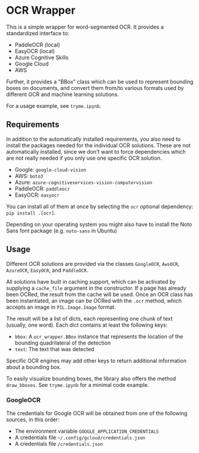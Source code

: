 # OCR Wrapper

This is a simple wrapper for word-segmented OCR. It provides a standardized interface to:

* PaddleOCR (local)
* EasyOCR (local)
* Azure Cognitive Skills
* Google Cloud
* AWS

Further, it provides a "BBox" class which can be used to represent bounding boxes on documents, and convert
them from/to various formats used by different OCR and machine learning solutions.

For a usage example, see `tryme.ipynb`.

## Requirements
In addition to the automatically installed requirements, you also need to install the packages needed for the individual OCR solutions. These are not automatically installed, since we don't want to force dependencies which are not really needed if you only use one specific OCR solution.

- Google: `google-cloud-vision`
- AWS: `boto3`
- Azure: `azure-cognitiveservices-vision-computervision`
- PaddleOCR: `paddleocr`
- EasyOCR: `easyocr`

You can install all of them at once by selecting the `ocr` optional dependency: `pip install .[ocr]`.

Depending on your operating system you might also have to install the Noto Sans font package (e.g. `noto-sans` in Ubuntu)

## Usage
Different OCR solutions are provided via the classes `GoogleOCR`, `AwsOCR`, `AzureOCR`, `EasyOCR`, and `PaddleOCR`.

All solutions have built in caching support, which can be activated by supplying a `cache_file` argument in the constructor. If a page has already been OCRed, the result from the cache will be used. Once an OCR class has been instantiated, an image can be OCRed with the `.ocr` method, which accepts an image in `PIL.Image.Image` format.

The result will be a list of dicts, each representing one chunk of text (usually, one word). Each dict contains at least the following keys:
- `bbox`: A `ocr_wrapper.BBox` instance that represents the location of the bounding quadrilateral of the detection
- `text`: The text that was detected

Specific OCR engines may add other keys to return additional information about a bounding box.

To easily visualize bounding boxes, the library also offers the method `draw_bboxes`. See `tryme.ipynb` for a minimal code example.

### GoogleOCR
The credentials for Google OCR will be obtained from one of the following sources, in this order:
- The environment variable `GOOGLE_APPLICATION_CREDENTIALS`
- A credentials file `~/.config/gcloud/credentials.json`
- A credentials file `/credentials.json`
